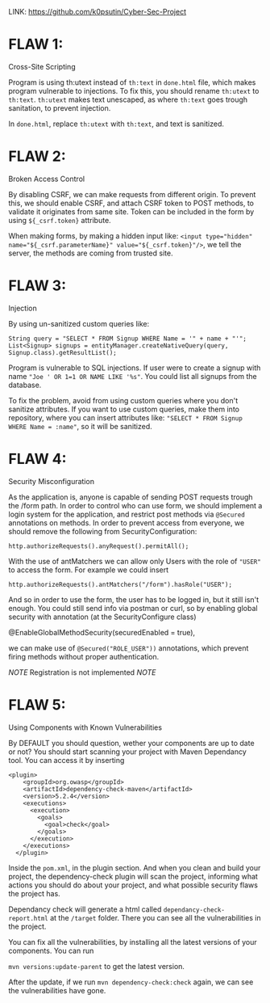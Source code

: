 LINK: https://github.com/k0psutin/Cyber-Sec-Project

# FLAW 1:
Cross-Site Scripting

Program is using th:utext instead of `th:text` in `done.html` file, which makes program vulnerable to injections. To fix this, you should rename `th:utext` to `th:text`. `th:utext` makes text unescaped, as where `th:text` goes trough sanitation, to prevent injection.

In `done.html`, replace `th:utext` with `th:text`, and text is sanitized.

# FLAW 2:
Broken Access Control

By disabling CSRF, we can make requests from different origin. To prevent this, we should enable CSRF, and attach CSRF token to POST methods, to validate it originates from same site. Token can be included in the form by using `${_csrf.token}` attribute. 

When making forms, by making a hidden input like: `<input type="hidden" name="${_csrf.parameterName}" value="${_csrf.token}"/>`, we tell the server, the methods are coming from trusted site.

# FLAW 3:
Injection

By using un-sanitized custom queries like: 
```
String query = "SELECT * FROM Signup WHERE Name = '" + name + "'";
List<Signup> signups = entityManager.createNativeQuery(query, Signup.class).getResultList();
```

Program is vulnerable to SQL injections. If user were to create a signup with name `"Joe ' OR 1=1 OR NAME LIKE '%s"`. You could list all signups from the database.

To fix the problem, avoid from using custom queries where you don't sanitize attributes. If you want to use custom queries, make them into repository, where you can insert attributes like: `"SELECT * FROM Signup WHERE Name = :name"`, so it will be sanitized.

# FLAW 4:
Security Misconfiguration

As the application is, anyone is capable of sending POST requests trough the /form path. In order to control who can use form, we should implement a login system for the application, and restrict post methods via `@Secured` annotations on methods. In order to prevent access from everyone, we should remove the following from SecurityConfiguration:

`http.authorizeRequests().anyRequest().permitAll();`


With the use of antMatchers we can allow only Users with the role of `"USER"` to access the form. For example we could insert 

`http.authorizeRequests().antMatchers("/form").hasRole("USER");`

And so in order to use the form, the user has to be logged in, but it still isn't enough. You could still send info via postman or curl, so by enabling global security with annotation (at the SecurityConfigure class)

@EnableGlobalMethodSecurity(securedEnabled = true),

we can make use of `@Secured("ROLE_USER"))` annotations, which prevent firing methods without proper authentication.

*NOTE* Registration is not implemented *NOTE*

# FLAW 5:
Using Components with Known Vulnerabilities

By DEFAULT you should question, wether your components are up to date or not? You should start scanning your project with Maven Dependancy tool. You can access it by inserting 
```
<plugin>
    <groupId>org.owasp</groupId>
    <artifactId>dependency-check-maven</artifactId>
    <version>5.2.4</version>
    <executions>
      <execution>
        <goals>
          <goal>check</goal>
        </goals>
      </execution>
    </executions>
  </plugin>
```
Inside the `pom.xml`, in the plugin section. And when you clean and build your project, the dependency-check plugin will scan 
the project, informing what actions you should do about your project, and what possible security flaws the project has.

Dependancy check will generate a html called `dependancy-check-report.html` at the `/target` folder. There you can see all the vulnerabilities in the project.

You can fix all the vulnerabilities, by installing all the latest versions of your components. You can run 

`mvn versions:update-parent` to get the latest version.

After the update, if we run `mvn dependency-check:check` again, we can see the vulnerabilities have gone.